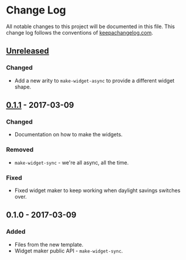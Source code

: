 # Change Log
All notable changes to this project will be documented in this file. This change log follows the conventions of [keepachangelog.com](http://keepachangelog.com/).

## [Unreleased]
### Changed
- Add a new arity to `make-widget-async` to provide a different widget shape.

## [0.1.1] - 2017-03-09
### Changed
- Documentation on how to make the widgets.

### Removed
- `make-widget-sync` - we're all async, all the time.

### Fixed
- Fixed widget maker to keep working when daylight savings switches over.

## 0.1.0 - 2017-03-09
### Added
- Files from the new template.
- Widget maker public API - `make-widget-sync`.

[Unreleased]: https://github.com/your-name/genetic-alg/compare/0.1.1...HEAD
[0.1.1]: https://github.com/your-name/genetic-alg/compare/0.1.0...0.1.1
